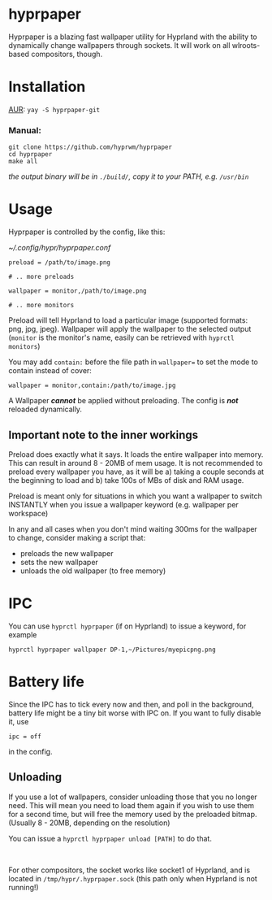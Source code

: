 # hyprpaper

Hyprpaper is a blazing fast wallpaper utility for Hyprland with the ability to dynamically change wallpapers through sockets. It will work on all wlroots-based compositors, though.

# Installation

[AUR](https://aur.archlinux.org/packages/hyprpaper-git): `yay -S hyprpaper-git`

### Manual:
```
git clone https://github.com/hyprwm/hyprpaper
cd hyprpaper
make all
```
*the output binary will be in `./build/`, copy it to your PATH, e.g. `/usr/bin`*

# Usage

Hyprpaper is controlled by the config, like this:

*~/.config/hypr/hyprpaper.conf*
```
preload = /path/to/image.png

# .. more preloads

wallpaper = monitor,/path/to/image.png

# .. more monitors
```

Preload will tell Hyprland to load a particular image (supported formats: png, jpg, jpeg). Wallpaper will apply the wallpaper to the selected output (`monitor` is the monitor's name, easily can be retrieved with `hyprctl monitors`)

You may add `contain:` before the file path in `wallpaper=` to set the mode to contain instead of cover:

```
wallpaper = monitor,contain:/path/to/image.jpg
```

A Wallpaper ***cannot*** be applied without preloading. The config is ***not*** reloaded dynamically.

## Important note to the inner workings
Preload does exactly what it says. It loads the entire wallpaper into memory. This can result in around 8 - 20MB of mem usage. It is not recommended to preload every wallpaper you have, as it will be a) taking a couple seconds at the beginning to load and b) take 100s of MBs of disk and RAM usage.

Preload is meant only for situations in which you want a wallpaper to switch INSTANTLY when you issue a wallpaper keyword (e.g. wallpaper per workspace)

In any and all cases when you don't mind waiting 300ms for the wallpaper to change, consider making a script that:
 - preloads the new wallpaper
 - sets the new wallpaper
 - unloads the old wallpaper (to free memory)

# IPC
You can use `hyprctl hyprpaper` (if on Hyprland) to issue a keyword, for example
```
hyprctl hyprpaper wallpaper DP-1,~/Pictures/myepicpng.png
```

# Battery life
Since the IPC has to tick every now and then, and poll in the background, battery life might be a tiny bit worse with IPC on. If you want to fully disable it, use
```
ipc = off
```
in the config.

## Unloading
If you use a lot of wallpapers, consider unloading those that you no longer need. This will mean you need to load them again if you wish to use them for a second time, but will free the memory used by the preloaded bitmap. (Usually 8 - 20MB, depending on the resolution)

You can issue a `hyprctl hyprpaper unload [PATH]` to do that.

<br/>

For other compositors, the socket works like socket1 of Hyprland, and is located in `/tmp/hypr/.hyprpaper.sock` (this path only when Hyprland is not running!)
